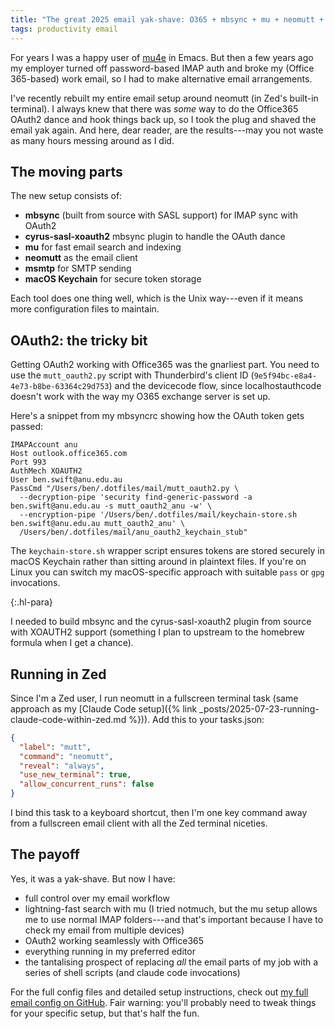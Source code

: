 ```yaml
---
title: "The great 2025 email yak-shave: O365 + mbsync + mu + neomutt + msmtp"
tags: productivity email
---
```


For years I was a happy user of
[mu4e](https://www.djcbsoftware.nl/code/mu/mu4e.html) in Emacs. But then a few
years ago my employer turned off password-based IMAP auth and broke my (Office
365-based) work email, so I had to make alternative email arrangements.

I've recently rebuilt my entire email setup around neomutt (in Zed's built-in
terminal). I always knew that there was _some_ way to do the Office365 OAuth2
dance and hook things back up, so I took the plug and shaved the email yak
again. And here, dear reader, are the results---may you not waste as many hours
messing around as I did.

## The moving parts

The new setup consists of:

- **mbsync** (built from source with SASL support) for IMAP sync with OAuth2
- **cyrus-sasl-xoauth2** mbsync plugin to handle the OAuth dance
- **mu** for fast email search and indexing
- **neomutt** as the email client
- **msmtp** for SMTP sending
- **macOS Keychain** for secure token storage

Each tool does one thing well, which is the Unix way---even if it means more
configuration files to maintain.

## OAuth2: the tricky bit

Getting OAuth2 working with Office365 was the gnarliest part. You need to use
the `mutt_oauth2.py` script with Thunderbird's client ID
(`9e5f94bc-e8a4-4e73-b8be-63364c29d753`) and the devicecode flow, since
localhostauthcode doesn't work with the way my O365 exchange server is set up.

Here's a snippet from my mbsyncrc showing how the OAuth token gets passed:

```
IMAPAccount anu
Host outlook.office365.com
Port 993
AuthMech XOAUTH2
User ben.swift@anu.edu.au
PassCmd "/Users/ben/.dotfiles/mail/mutt_oauth2.py \
  --decryption-pipe 'security find-generic-password -a ben.swift@anu.edu.au -s mutt_oauth2_anu -w' \
  --encryption-pipe '/Users/ben/.dotfiles/mail/keychain-store.sh ben.swift@anu.edu.au mutt_oauth2_anu' \
  /Users/ben/.dotfiles/mail/anu_oauth2_keychain_stub"
```

The `keychain-store.sh` wrapper script ensures tokens are stored securely in
macOS Keychain rather than sitting around in plaintext files. If you're on Linux
you can switch my macOS-specific approach with suitable `pass` or `gpg`
invocations.

{:.hl-para}

I needed to build mbsync and the cyrus-sasl-xoauth2 plugin from source with
XOAUTH2 support (something I plan to upstream to the homebrew formula when I get
a chance).

## Running in Zed

Since I'm a Zed user, I run neomutt in a fullscreen terminal task (same approach
as my [Claude Code
setup]({% link _posts/2025-07-23-running-claude-code-within-zed.md %})). Add
this to your tasks.json:

```json
{
  "label": "mutt",
  "command": "neomutt",
  "reveal": "always",
  "use_new_terminal": true,
  "allow_concurrent_runs": false
}
```

I bind this task to a keyboard shortcut, then I'm one key command away from a
fullscreen email client with all the Zed terminal niceties.

## The payoff

Yes, it was a yak-shave. But now I have:

- full control over my email workflow
- lightning-fast search with mu (I tried notmuch, but the mu setup allows me to
  use normal IMAP folders---and that's important because I have to check my
  email from multiple devices)
- OAuth2 working seamlessly with Office365
- everything running in my preferred editor
- the tantalising prospect of replacing _all_ the email parts of my job with a
  series of shell scripts (and claude code invocations)

For the full config files and detailed setup instructions, check out
[my full email config on GitHub](https://github.com/benswift/.dotfiles/tree/main/mail/).
Fair warning: you'll probably need to tweak things for your specific setup, but
that's half the fun.
